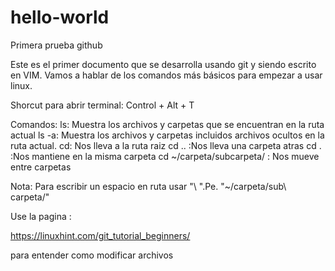 # hello-world
Primera prueba github

Este es el primer documento que se desarrolla usando git y siendo escrito en
VIM. Vamos a hablar de los comandos más básicos para empezar a usar linux.

Shorcut para abrir terminal: Control + Alt + T

Comandos:
ls: Muestra los archivos y carpetas que se encuentran en la ruta actual
ls -a: Muestra los archivos y carpetas incluidos archivos ocultos en la ruta actual.
cd: Nos lleva a la ruta raiz
cd .. :Nos lleva una carpeta atras
cd . :Nos mantiene en la misma carpeta
cd ~/carpeta/subcarpeta/ : Nos mueve entre carpetas

Nota: Para escribir un espacio en ruta usar "\ ".Pe. "~/carpeta/sub\ carpeta/"

Use la pagina :

https://linuxhint.com/git_tutorial_beginners/

para entender como modificar archivos
